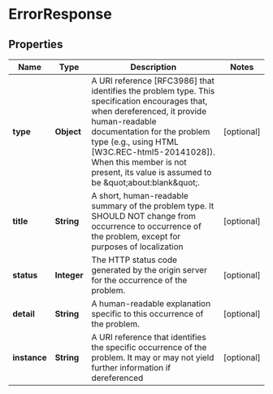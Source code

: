 

# ErrorResponse


## Properties

| Name | Type | Description | Notes |
|------------ | ------------- | ------------- | -------------|
|**type** | **Object** | A URI reference [RFC3986] that identifies the problem type.  This specification encourages that, when dereferenced, it provide human-readable documentation for the problem type (e.g., using HTML [W3C.REC-html5-20141028]).  When this member is not present, its value is assumed to be \&quot;about:blank\&quot;. |  [optional] |
|**title** | **String** | A short, human-readable summary of the problem type.  It SHOULD NOT change from occurrence to occurrence of the problem, except for purposes of localization |  [optional] |
|**status** | **Integer** | The HTTP status code generated by the origin server for the occurrence of the problem. |  [optional] |
|**detail** | **String** | A human-readable explanation specific to this occurrence of the problem. |  [optional] |
|**instance** | **String** | A URI reference that identifies the specific occurrence of the problem. It may or may not yield further information if dereferenced |  [optional] |



